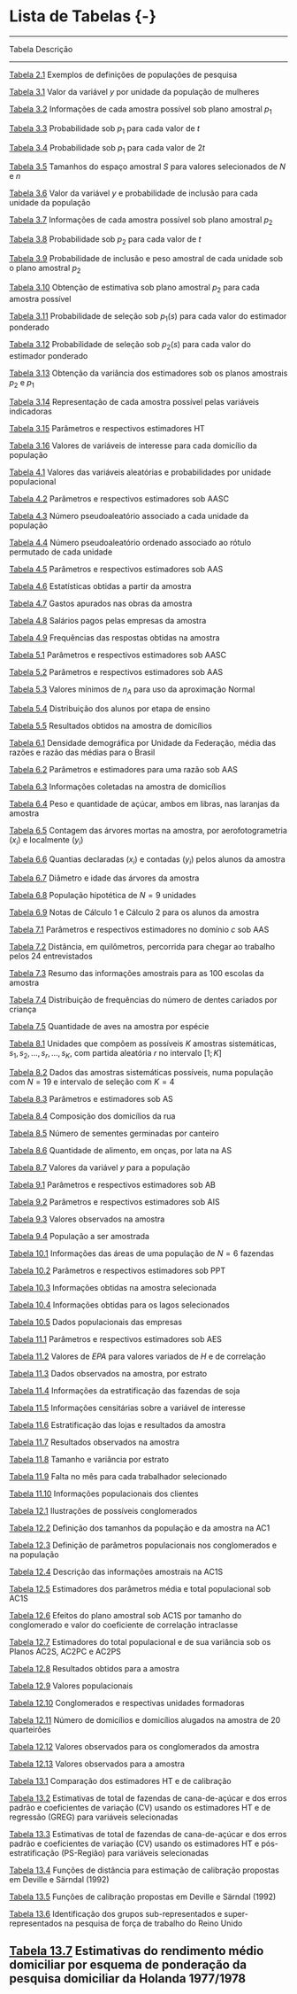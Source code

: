# Lista de Tabelas {-}

----------
Tabela                                                                                 Descrição
-------------------------------------------------------------------------------------- ------------------------------------------------------------------------------------------------------------------------------------------------------------------------------------------------------------------------------------------------------------------------------------------------------------ 
[Tabela 2.1](conceitos.html#tab:tabconc1)                                              Exemplos de definições de populações de pesquisa

[Tabela 3.1](visger.html#tab:tabvis1)                                                  Valor da variável $y$ por unidade da população de mulheres 

[Tabela 3.2](visger.html#tab:tabvis2)                                                  Informações de cada amostra possível sob plano amostral $p_1$

[Tabela 3.3](visger.html#tab:tabvis3)                                                  Probabilidade sob $p_1$ para cada valor de $t$

[Tabela 3.4](visger.html#tab:tabvis4)                                                  Probabilidade sob $p_1$ para cada valor de $2t$ 

[Tabela 3.5](visger.html#tab:tabvis5)                                                  Tamanhos do espaço amostral $S$ para valores selecionados de $N$ e $n$

[Tabela 3.6](visger.html#tab:tabvis6)                                                  Valor da variável $y$ e probabilidade de inclusão para cada unidade da população 

[Tabela 3.7](visger.html#tab:tabvis7)                                                  Informações de cada amostra possível sob plano amostral $p_2$

[Tabela 3.8](visger.html#tab:tabvis8)                                                  Probabilidade sob $p_2$ para cada valor de $t$  

[Tabela 3.9](visger.html#tab:tabvis9)                                                  Probabilidade de inclusão e peso amostral de cada unidade sob o plano amostral  $p_2$

[Tabela 3.10](visger.html#tab:tabvis10)                                                Obtenção de estimativa sob plano amostral $p_2$ para cada amostra possível 

[Tabela 3.11](visger.html#tab:tabvis11)                                                Probabilidade de seleção sob $p_1(s)$ para cada valor do estimador ponderado

[Tabela 3.12](visger.html#tab:tabvis12)                                                Probabilidade de seleção sob $p_2(s)$ para cada valor do estimador ponderado

[Tabela 3.13](visger.html#tab:tabvis13)                                                Obtenção da variância dos estimadores sob os planos amostrais $p_2$ e $p_1$

[Tabela 3.14](visger.html#tab:tabvis14)                                                Representação de cada amostra possível pelas variáveis indicadoras

[Tabela 3.15](visger.html#tab:tabvis15)                                                Parâmetros e respectivos estimadores HT

[Tabela 3.16](visger.html#tab:tabvis16)                                                Valores de variáveis de interesse para cada domicílio da população

[Tabela 4.1](aas.html#tab:tabaas1)                                                     Valores das variáveis aleatórias e probabilidades por unidade populacional 

[Tabela 4.2](aas.html#tab:tabaas2)                                                     Parâmetros e respectivos estimadores sob AASC 

[Tabela 4.3](aas.html#tab:tabaas3)                                                     Número pseudoaleatório associado a cada unidade da população 

[Tabela 4.4](aas.html#tab:tabaas4)                                                     Número pseudoaleatório ordenado associado ao rótulo permutado de cada unidade 

[Tabela 4.5](aas.html#tab:tabaas5)                                                     Parâmetros e respectivos estimadores sob AAS 

[Tabela 4.6](aas.html#tab:tabaas6)                                                     Estatísticas obtidas a partir da amostra 

[Tabela 4.7](aas.html#tab:tabaas7)                                                     Gastos apurados nas obras da amostra 

[Tabela 4.8](aas.html#tab:tabaas8)                                                     Salários pagos pelas empresas da amostra 

[Tabela 4.9](aas.html#tab:tabaas9)                                                     Frequências das respostas obtidas na amostra 

[Tabela 5.1](proporc.html#tab:tabprop1)                                                Parâmetros e respectivos estimadores sob AASC 

[Tabela 5.2](proporc.html#tab:tabprop2)                                                Parâmetros e respectivos estimadores sob AAS 

[Tabela 5.3](proporc.html#tab:tabprop3)                                                Valores mínimos de $n_A$ para uso da aproximação Normal

[Tabela 5.4](proporc.html#tab:tabprop4)                                                Distribuição dos alunos por etapa de ensino 

[Tabela 5.5](proporc.html#tab:tabprop5)                                                Resultados obtidos na amostra de domicílios 

[Tabela 6.1](razao.html#tab:tabrazao1)                                                 Densidade demográfica por Unidade da Federação, média das razões e razão das médias para o Brasil 

[Tabela 6.2](razao.html#tab:tabrazao2)                                                 Parâmetros e estimadores para uma razão sob AAS 

[Tabela 6.3](razao.html#tab:tabrazao3)                                                 Informações coletadas na amostra de domicílios 

[Tabela 6.4](razao.html#tab:tabrazao4)                                                 Peso e quantidade de açúcar, ambos em libras, nas laranjas da amostra 

[Tabela 6.5](razao.html#tab:tabrazao5)                                                 Contagem das árvores mortas na amostra, por aerofotogrametria $(x_i)$ e localmente $(y_i)$

[Tabela 6.6](razao.html#tab:tabrazao6)                                                 Quantias declaradas $(x_i)$ e contadas $(y_i)$ pelos alunos da amostra

[Tabela 6.7](razao.html#tab:tabrazao7)                                                 Diâmetro e idade das árvores da amostra 

[Tabela 6.8](razao.html#tab:tabrazao8)                                                 População hipotética de $N=9$ unidades

[Tabela 6.9](razao.html#tab:tabrazao9)                                                 Notas de Cálculo 1 e Cálculo 2 para os alunos da amostra 

[Tabela 7.1](domin.html#tab:tabdom1)                                                   Parâmetros e respectivos estimadores no domínio $c$ sob AAS

[Tabela 7.2](domin.html#tab:tabdom2)                                                   Distância, em quilômetros, percorrida para chegar ao trabalho pelos 24 entrevistados 

[Tabela 7.3](domin.html#tab:tabdom3)                                                   Resumo das informações amostrais para as 100 escolas da amostra

[Tabela 7.4](domin.html#tab:tabdom4)                                                   Distribuição de frequências do número de dentes cariados por criança 

[Tabela 7.5](domin.html#tab:tabdom5)                                                   Quantidade de aves na amostra por espécie 

[Tabela 8.1](AS.html#tab:tabsis1)                                                      Unidades que compõem as possíveis $K$ amostras sistemáticas, $s_1,   s_2,   ...,s_r,   ...,   s_K$, com partida aleatória $r$ no intervalo $[1; K]$

[Tabela 8.2](AS.html#tab:tabsis2)                                                      Dados das amostras sistemáticas possíveis, numa população com $N=19$ e intervalo de seleção com $K=4$

[Tabela 8.3](AS.html#tab:tabsis3)                                                      Parâmetros e estimadores sob AS 

[Tabela 8.4](AS.html#tab:tabsis4)                                                      Composição dos domicílios da rua 

[Tabela 8.5](AS.html#tab:tabsis5)                                                      Número de sementes germinadas por canteiro 

[Tabela 8.6](AS.html#tab:tabsis6)                                                      Quantidade de alimento, em onças, por lata na AS 

[Tabela 8.7](AS.html#tab:tabsis7)                                                      Valores da variável $y$ para a população

[Tabela 9.1](outros-m%C3%A9todos-de-amostragem-com-equiprobabilidade.html#tab:tabbin1) Parâmetros e respectivos estimadores sob AB 

[Tabela 9.2](outros-m%C3%A9todos-de-amostragem-com-equiprobabilidade.html#tab:tabbin2) Parâmetros e respectivos estimadores sob AIS

[Tabela 9.3](outros-m%C3%A9todos-de-amostragem-com-equiprobabilidade.html#tab:tabbin3) Valores observados na amostra

[Tabela 9.4](outros-m%C3%A9todos-de-amostragem-com-equiprobabilidade.html#tab:tabbin4) População a ser amostrada 

[Tabela 10.1](ppt.html#tab:tabppt1)                                                    Informações das áreas de uma população de $N=6$ fazendas

[Tabela 10.2](ppt.html#tab:tabppt2)                                                    Parâmetros e respectivos estimadores sob PPT 

[Tabela 10.3](ppt.html#tab:tabppt3)                                                    Informações obtidas na amostra selecionada 

[Tabela 10.4](ppt.html#tab:tabppt4)                                                    Informações obtidas para os lagos selecionados 

[Tabela 10.5](ppt.html#tab:tabppt5)                                                    Dados populacionais das empresas

[Tabela 11.1](estrat.html#tab:tabestr1)                                                Parâmetros e respectivos estimadores sob AES 

[Tabela 11.2](estrat.html#tab:tabestr2)                                                Valores de $EPA$ para valores variados de $H$ e de correlação

[Tabela 11.3](estrat.html#tab:tabestr3)                                                Dados observados na amostra, por estrato

[Tabela 11.4](estrat.html#tab:tabestr4)                                                Informações da estratificação das fazendas de soja 
  
[Tabela 11.5](estrat.html#tab:tabestr5)                                                Informações censitárias sobre a variável de interesse 

[Tabela 11.6](estrat.html#tab:tabestr6)                                                Estratificação das lojas e resultados da amostra 

[Tabela 11.7](estrat.html#tab:tabestr7)                                                Resultados observados na amostra 

[Tabela 11.8](estrat.html#tab:tabestr8)                                                Tamanho e variância por estrato 

[Tabela 11.9](estrat.html#tab:tabestr9)                                                Falta no mês para cada trabalhador selecionado 

[Tabela 11.10](estrat.html#tab:tabestr10)                                              Informações populacionais dos clientes 

[Tabela 12.1](cong.html#tab:tabcong1)                                                  Ilustrações de possíveis conglomerados

[Tabela 12.2](cong.html#tab:tabcong2)                                                  Definição dos tamanhos da população e da amostra na AC1  

[Tabela 12.3](cong.html#tab:tabcong3)                                                  Definição de parâmetros populacionais nos conglomerados e na população 

[Tabela 12.4](cong.html#tab:tabcong4)                                                  Descrição das informações amostrais na AC1S 

[Tabela 12.5](cong.html#tab:tabcong5)                                                  Estimadores dos parâmetros média e total populacional sob AC1S 

[Tabela 12.6](cong.html#tab:tabcong6)                                                  Efeitos do plano amostral sob AC1S por tamanho do conglomerado e valor do coeficiente de correlação intraclasse 

[Tabela 12.7](cong.html#tab:tabcong7)                                                  Estimadores do total populacional e de sua variância sob os Planos AC2S, AC2PC e AC2PS

[Tabela 12.8](cong.html#tab:tabcong8)                                                  Resultados obtidos para a amostra 

[Tabela 12.9](cong.html#tab:tabcong9)                                                  Valores populacionais 

[Tabela 12.10](cong.html#tab:tabcong10)                                                Conglomerados e respectivas unidades formadoras 

[Tabela 12.11](cong.html#tab:tabcong11)                                                Número de domicílios e domicílios alugados na amostra de 20 quarteirões 

[Tabela 12.12](cong.html#tab:tabcong12)                                                Valores observados para os conglomerados da amostra 

[Tabela 12.13](cong.html#tab:tabcong13)                                                Valores observados para a amostra 

[Tabela 13.1](calib.html#tab:tabcalib1)                                                Comparação dos estimadores HT e de calibração

[Tabela 13.2](calib.html#tab:tabcalib2)                                                Estimativas de total de fazendas de cana-de-açúcar e dos erros padrão e coeficientes de variação (CV) usando os estimadores HT e de regressão (GREG) para variáveis selecionadas

[Tabela 13.3](calib.html#tab:tabcalib3)                                                Estimativas de total de fazendas de cana-de-açúcar e dos erros padrão e coeficientes de variação (CV) usando os estimadores HT e pós-estratificação (PS-Região) para variáveis selecionadas

[Tabela 13.4](calib.html#tab:tabcalib4)                                                Funções de distância para estimação de calibração propostas em Deville e Särndal (1992)

[Tabela 13.5](calib.html#tab:tabcalib5)                                                Funções de calibração propostas em Deville e Särndal (1992)

[Tabela 13.6](calib.html#tab:tabcalib6)                                                Identificação dos grupos sub-representados e super-representados na pesquisa de força de trabalho do Reino Unido

[Tabela 13.7](calib.html#tab:tabcalib7)                                                Estimativas do rendimento médio domiciliar por esquema de ponderação da pesquisa domiciliar da Holanda 1977/1978
----------
